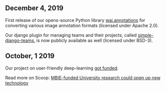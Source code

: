 ## December 4, 2019
First release of our opens-source Python library [wai.annotations](https://github.com/waikato-ufdl/wai-annotations) for converting various image annotation formats (licensed under Apache 2.0).

Our django plugin for managing teams and their projects, called [simple-django-teams](https://github.com/waikato-ufdl/simple-django-teams), is now publicly available as well (licensed under BSD-3).

## October, 1 2019
Our project on user-friendly deep-learning [got funded](https://www.mbie.govt.nz/science-and-technology/science-and-innovation/funding-information-and-opportunities/investment-funds/endeavour-fund/success-stories/).

Read more on Scoop: [MBIE-funded University research could open up new technology](https://www.scoop.co.nz/stories/ED1910/S00006/mbie-funded-university-research-could-open-up-new-technology.htm)
